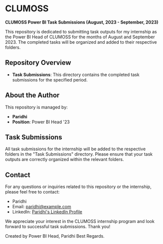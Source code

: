 # CLUMOSS

**CLUMOSS Power BI Task Submissions (August, 2023 - September, 2023)**

This repository is dedicated to submitting task outputs for my internship as the Power BI Head of CLUMOSS for the months of August and September 2023. The completed tasks will be organized and added to their respective folders.

## Repository Overview

- **Task Submissions**: This directory contains the completed task submissions for the specified period.

## About the Author

This repository is managed by:

- **Paridhi**
- **Position**: Power BI Head '23

## Task Submissions

All task submissions for the internship will be added to the respective folders in the "Task Submissions" directory. Please ensure that your task outputs are correctly organized within the relevant folders.

## Contact

For any questions or inquiries related to this repository or the internship, please feel free to contact:

- Paridhi
- Email: paridhi@example.com
- LinkedIn: [Paridhi's LinkedIn Profile](https://www.linkedin.com/in/paridhi)

We appreciate your interest in the CLUMOSS internship program and look forward to successful task submissions. Thank you!


Created by Power BI Head,
Paridhi
Best Regards.
